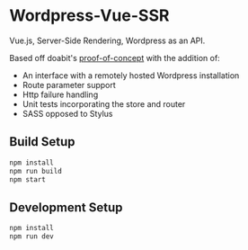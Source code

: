 # Wordpress-Vue-SSR
Vue.js, Server-Side Rendering, Wordpress as an API.

Based off doabit's [proof-of-concept](https://github.com/doabit/vue-ssr-starter-kit) with the addition of:

- An interface with a remotely hosted Wordpress installation
- Route parameter support
- Http failure handling
- Unit tests incorporating the store and router
- SASS opposed to Stylus

## Build Setup

``` bash
npm install
npm run build
npm start
```

## Development Setup

```bash
npm install
npm run dev
```